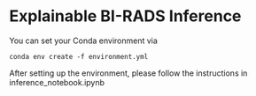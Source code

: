 # Explainable BI-RADS Inference 

You can set your Conda environment via 

`conda env create -f environment.yml`

After setting up the environment, please follow the instructions in inference_notebook.ipynb
